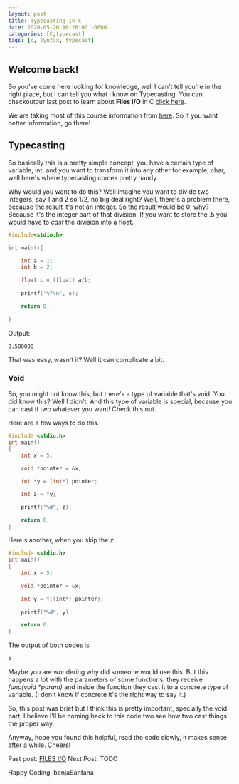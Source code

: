 ```yaml
---
layout: post
title: Typecasting in C
date: 2020-05-20 10:28:00 -0600
categories: [C,typecast]
tags: [c, syntax, typecast]
---
```


## Welcome back!

So you've come here looking for knowledge, well I can't tell you're in the right place, but I can tell you what I know on Typecasting. You can checkoutour last post to learn about __Files I/O__ in C [click here][ReLearning].

We are taking most of this course information from [here][page]. So if you want better information, go there!

## Typecasting

So basically this is a pretty simple concept, you have a certain type of variable, int, and you want to transform it into any other for example, char, well here's where typecasting comes pretty handy.

Why would you want to do this? Well imagine you want to divide two integers, say 1 and 2 so 1/2, no big deal right? Well, there's a problem there, because the result it's not an integer. So the result would be 0, why? Because it's the integer part of that division. If you want to store the .5 you would have to _cast_ the division into a float.



```c
#include<stdio.h>

int main(){

    int a = 1;
    int b = 2;

    float c = (float) a/b;
    
    printf("%f\n", c);

    return 0;
    
}
```
Output:

```bash
0.500000
```
That was easy, wasn't it? Well it can complicate a bit.

### Void

So, you might not know this, but there's a type of variable that's void. You did know this? Well I didn't. And this type of variable is special, because you can cast it two whatever you want! Check this out.

Here are a few ways to do this.

```c
#include <stdio.h>
int main()
{
    int x = 5;

    void *pointer = &x;

    int *y = (int*) pointer;

    int z = *y;

    printf("%d", z);

    return 0;
}
```
Here's another, when you skip the _z_.

```c
#include <stdio.h>
int main()
{
    int x = 5;

    void *pointer = &x;

    int y = *((int*) pointer);
    
    printf("%d", y);

    return 0;
}

```

The output of both codes is 

```bash
5
```
Maybe you are wondering why did someone would use this. But this happens a lot with the parameters of some functions, they receive _func(void *param)_ and inside the function they cast it to a concrete type of variable. (I don't know if concrete it's the right way to say it.)

So, this post was brief but I think this is pretty important, specially the void part, I believe I'll be coming back to this code two see how two cast things the proper way.

Anyway, hope you found this helpful, read the code slowly, it makes sense after a while. Cheers!



Past post: [FILES I/O][ReLearning]
Next Post: TODO

Happy Coding,
benjaSantana

[page]: https://www.cprogramming.com/tutorial/c/lesson1.html
[ReLearning]: https://benjasantana.github.io/2020/05/19/Files.html
[nextLesson]: https://benjasantana.github.io/
